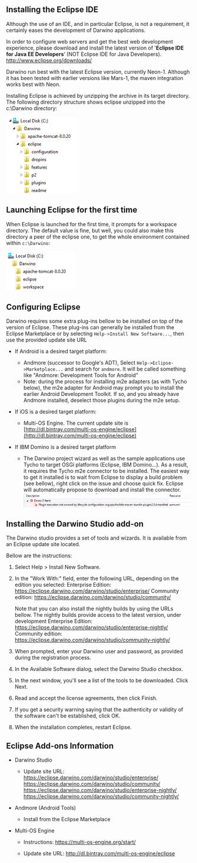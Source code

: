 Installing the Eclipse IDE
--------------------------

Although the use of an IDE, and in particular Eclipse, is not a requirement, it
certainly eases the development of Darwino applications.

In order to configure web servers and get the best web development experience,
please download and install the latest version of '**Eclipse IDE for Java EE
Developers**‘ (NOT Eclipse IDE for Java Developers).
<http://www.eclipse.org/downloads/>

Darwino run best with the latest Eclipse version, currently Neon-1. Although it has been
tested with earlier versions like Mars-1, the maven integration works best
with Neon.

Installing Eclipse is achieved by unzipping the archive in its target directory.
The following directory structure shows eclipse unzipped into the c:\\Darwino
directory:

![](<install-eclipse.png>)

Launching Eclipse for the first time
------------------------------------

When Eclipse is launched for the first time, it prompts for a workspace
directory.  The default value is fine, but well, you could also make this
directory a peer of the eclipse one, to get the whole environment contained
within `c:\Darwino`:

![](<install-workspace.png>)

Configuring Eclipse
-------------------

Darwino requires some extra plug-ins bellow to be installed on top of the
version of Eclipse. These plug-ins can generally be installed from the Eclipse
Marketplace or by selecting `Help->Install New Software...`, then use the
provided update site URL

-   If Android is a desired target platform:
    -   Andmore (successor to Google's ADT), Select `Help->Eclipse->Marketplace...` and search for `andmore`. It will be called something like "Andmore: Development Tools for Android"
	-   Note: during the process for installing m2e adapters (as with Tycho below), the m2e adapter for Android may prompt you to install the earlier Android Development Toolkit. If so, and you already have Andmore installed, deselect those plugins during the m2e setup.

-   If iOS is a desired target platform:
    -   Multi-OS Engine. The current update site is [http://dl.bintray.com/multi-os-engine/eclipse](http://dl.bintray.com/multi-os-engine/eclipse)

-   If IBM Domino is a desired target platform
    -   The Darwino project wizard as well as the sample applications use Tycho to target OSGi platforms (Eclipse, IBM Domino...). As a result, it requires the Tycho m2e connector to be installed. The easiest way to get it installed is to wait from Eclipse to display a build problem (see bellow), right click on the issue and choose quick fix. Eclipse will automatically propose to download and install the connector.
![](<eclipse-maventycho.png>)


Installing the Darwino Studio add-on
------------------------------------

The Darwino studio provides a set of tools and wizards. It is available from an Eclipse update site located.

Bellow are the instructions:

1.  Select Help \> Install New Software.

2.  In the "Work With:" field, enter the following URL, depending on the edition you selected:
    Enterprise Edition: <https://eclipse.darwino.com/darwino/studio/enterprise/>
    Community edition: <https://eclipse.darwino.com/darwino/studio/community/>

    Note that you can also install the nightly builds by using the URLs bellow. The nightly builds
    provide access to the latest version, under development
    Enterprise Edition: <https://eclipse.darwino.com/darwino/studio/enterprise-nightly/>
    Community edition: <https://eclipse.darwino.com/darwino/studio/community-nightly/>

3.  When prompted, enter your Darwino user and password, as provided during the registration process.

4.  In the Available Software dialog, select the Darwino Studio checkbox.

5.  In the next window, you'll see a list of the tools to be downloaded. Click
    Next.

6.  Read and accept the license agreements, then click Finish.

7.  If you get a security warning saying that the authenticity or validity of
    the software can't be established, click OK.

8.  When the installation completes, restart Eclipse.

Eclipse Add-ons Information
---------------------------

-   Darwino Studio

    -   Update site URL:
        <https://eclipse.darwino.com/darwino/studio/enterprise/>
        <https://eclipse.darwino.com/darwino/studio/community/>
        <https://eclipse.darwino.com/darwino/studio/enterprise-nightly/>
        <https://eclipse.darwino.com/darwino/studio/community-nightly/>

-   Andmore (Android Tools)

    -   Install from the Eclipse Marketplace

-   Multi-OS Engine

    -   Instructions: <https://multi-os-engine.org/start/>

    -   Update site URL: <http://dl.bintray.com/multi-os-engine/eclipse>
